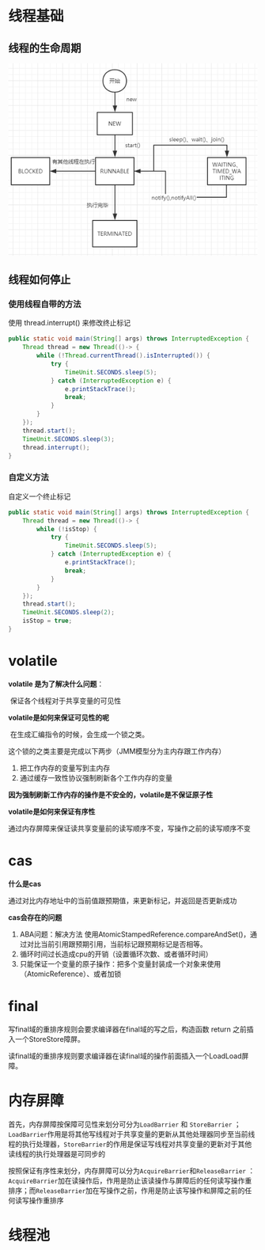# 线程基础

## 线程的生命周期

![1586240313331](../../../img/thread/thread-1.png)



## 线程如何停止



### 使用线程自带的方法

使用 thread.interrupt() 来修改终止标记

```java
public static void main(String[] args) throws InterruptedException {
    Thread thread = new Thread(()-> {
        while (!Thread.currentThread().isInterrupted()) {
            try {
                TimeUnit.SECONDS.sleep(5);
            } catch (InterruptedException e) {
                e.printStackTrace();
                break;
            }
        }
    });
    thread.start();
    TimeUnit.SECONDS.sleep(3);
    thread.interrupt();
}
```



### 自定义方法

自定义一个终止标记

```java
public static void main(String[] args) throws InterruptedException {
    Thread thread = new Thread(()-> {
        while (!isStop) {
            try {
                TimeUnit.SECONDS.sleep(5);
            } catch (InterruptedException e) {
                e.printStackTrace();
                break;
            }
        }
    });
    thread.start();
    TimeUnit.SECONDS.sleep(2);
    isStop = true;
}
```





# volatile

**volatile 是为了解决什么问题**：

​	保证各个线程对于共享变量的可见性

**volatile是如何来保证可见性的呢**

​	在生成汇编指令的时候，会生成一个锁之类。

这个锁的之类主要是完成以下两步（JMM模型分为主内存跟工作内存）

1. 把工作内存的变量写到主内存
2. 通过缓存一致性协议强制刷新各个工作内存的变量

**因为强制刷新工作内存的操作是不安全的，volatile是不保证原子性**

**volatile是如何来保证有序性**

​	通过内存屏障来保证读共享变量前的读写顺序不变，写操作之前的读写顺序不变



# cas

**什么是cas**

​	通过对比内存地址中的当前值跟预期值，来更新标记，并返回是否更新成功

**cas会存在的问题**

1. ABA问题：解决方法 使用AtomicStampedReference.compareAndSet()，通过对比当前引用跟预期引用，当前标记跟预期标记是否相等。
2. 循环时间过长造成cpu的开销（设置循环次数、或者循环时间）
3. 只能保证一个变量的原子操作：把多个变量封装成一个对象来使用（AtomicReference）、或者加锁





# final



写final域的重排序规则会要求编译器在final域的写之后，构造函数 return 之前插入一个StoreStore障屏。

读final域的重排序规则要求编译器在读final域的操作前面插入一个LoadLoad屏障。



# 内存屏障

首先，内存屏障按保障可见性来划分可分为`LoadBarrier` 和 `StoreBarrier` ；`LoadBarrier`作用是将其他写线程对于共享变量的更新从其他处理器同步至当前线程的执行处理器，`StoreBarrier`的作用是保证写线程对共享变量的更新对于其他读线程的执行处理器是可同步的

按照保证有序性来划分，内存屏障可以分为`AcquireBarrier`和`ReleaseBarrier` ：`AcquireBarrier`加在读操作后，作用是防止该读操作与屏障后的任何读写操作重排序；而`ReleaseBarrier`加在写操作之前，作用是防止该写操作和屏障之前的任何读写操作重排序





# 线程池

